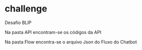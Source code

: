 # challenge
Desafio BLIP

Na pasta API encontram-se os códigos da API

Na pasta Flow encontra-se o arquivo Json do Fluxo do Chatbot
